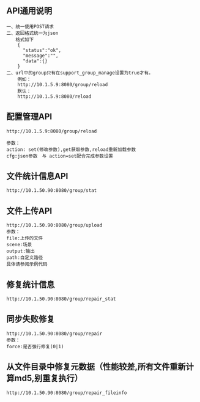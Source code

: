 ## API通用说明
```
一、统一使用POST请求
二、返回格式统一为json
　　格式如下
    {
	  "status":"ok",
	  "message":"",
	  "data":{}
	}
二、url中的group只有在support_group_manage设置为true才有。
	例如：
	http://10.1.5.9:8080/group/reload
	默认：
	http://10.1.5.9:8080/reload

```

## 配置管理API
```
http://10.1.5.9:8080/group/reload

参数：
action: set(修改参数),get获取参数,reload重新加载参数
cfg:json参数　与 action=set配合完成参数设置

```

## 文件统计信息API
```
http://10.1.50.90:8080/group/stat

```

## 文件上传API
```
http://10.1.50.90:8080/group/upload
参数：
file:上传的文件
scene:场景
output:输出
path:自定义路径
具体请参阅示例代码
```

## 修复统计信息
```
http://10.1.50.90:8080/group/repair_stat
```

## 同步失败修复
```
http://10.1.50.90:8080/group/repair
参数：
force:是否强行修复(0|1)
```

## 从文件目录中修复元数据（性能较差,所有文件重新计算md5,别重复执行）
```
http://10.1.50.90:8080/group/repair_fileinfo

```